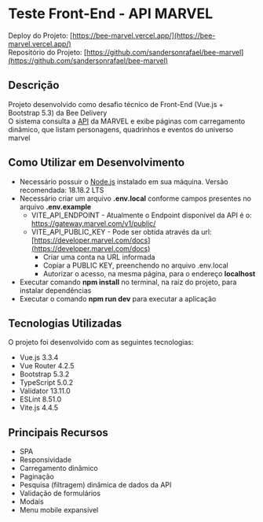 # Teste Front-End - API MARVEL

Deploy do Projeto: [https://bee-marvel.vercel.app/](https://bee-marvel.vercel.app/)  
Repositório do Projeto: [https://github.com/sandersonrafael/bee-marvel](https://github.com/sandersonrafael/bee-marvel)  

## Descrição

Projeto desenvolvido como desafio técnico de Front-End (Vue.js + Bootstrap 5.3) da Bee Delivery  
O sistema consulta a [API](https://developer.marvel.com/docs) da MARVEL e exibe páginas com carregamento dinâmico, que listam personagens, quadrinhos e eventos do universo marvel

## Como Utilizar em Desenvolvimento

- Necessário possuir o [Node.js](https://nodejs.org/en) instalado em sua máquina. Versão recomendada: 18.18.2 LTS
- Necessário criar um arquivo **.env.local** conforme campos presentes no arquivo **.env.example**
  - VITE_API_ENDPOINT - Atualmente o Endpoint disponível da API é o: https://gateway.marvel.com/v1/public/
  - VITE_API_PUBLIC_KEY - Pode ser obtida através da url: [https://developer.marvel.com/docs](https://developer.marvel.com/docs)
    - Criar uma conta na URL informada
    - Copiar a PUBLIC KEY, preenchendo no arquivo .env.local
    - Autorizar o acesso, na mesma página, para o endereço **localhost**
- Executar comando **npm install** no terminal, na raiz do projeto, para instalar dependências
- Executar o comando **npm run dev** para executar a aplicação

## Tecnologias Utilizadas

O projeto foi desenvolvido com as seguintes tecnologias:

- Vue.js 3.3.4
- Vue Router 4.2.5
- Bootstrap 5.3.2
- TypeScript 5.0.2
- Validator 13.11.0
- ESLint 8.51.0
- Vite.js 4.4.5

## Principais Recursos

- SPA
- Responsividade
- Carregamento dinâmico
- Paginação
- Pesquisa (filtragem) dinâmica de dados da API
- Validação de formulários
- Modais
- Menu mobile expansível
